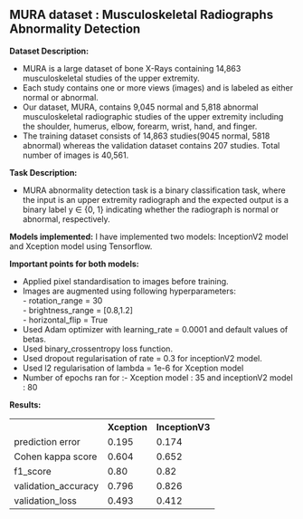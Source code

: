 ## MURA dataset : Musculoskeletal Radiographs Abnormality Detection
**Dataset Description:**
- MURA is a large dataset of bone X-Rays containing 14,863 musculoskeletal studies of the upper extremity. 
- Each study contains one or more views (images) and is labeled as either normal or abnormal.
- Our dataset, MURA, contains 9,045 normal and 5,818 abnormal musculoskeletal radiographic studies of the upper extremity including the shoulder, humerus, elbow, forearm, wrist, hand, and finger.
- The training dataset consists of 14,863 studies(9045 normal, 5818 abnormal) whereas the validation dataset contains 207 studies. Total number of images is 40,561.

**Task Description:**
- MURA abnormality detection task is a binary classification task, where the input is an upper extremity radiograph and the expected output is a binary label y ∈ {0, 1} indicating whether the radiograph is normal or abnormal, respectively.

**Models implemented:** I have implemented two models: InceptionV2 model and Xception model using Tensorflow.
   
**Important points for both models:**
- Applied pixel standardisation to images before training.
- Images are augmented using following hyperparameters:
            <br>- rotation_range = 30
            <br>- brightness_range = [0.8,1.2]
            <br>- horizontal_flip = True
- Used Adam optimizer with learning_rate = 0.0001 and default values of betas.
- Used binary_crossentropy loss function. 
- Used dropout regularisation of rate = 0.3 for inceptionV2 model.
- Used l2 regularisation of lambda = 1e-6 for Xception model
- Number of epochs ran for :-  Xception model : 35    and   inceptionV2 model : 80

**Results:** 
<table>
    <th>  </th>
    <th>Xception</th>
    <th>InceptionV3</th>
    <tr>
         <td>prediction error</td>
         <td>0.195</td>
         <td>0.174</td>
    </tr>
    <tr>
         <td>Cohen kappa score</td>
         <td>0.604</td>
         <td>0.652</td>
    </tr>
    <tr>
         <td>f1_score</td>
         <td>0.80</td>
         <td>0.82</td>
    </tr>
    <tr>
         <td>validation_accuracy</td>
         <td>0.796</td>
         <td>0.826</td>
    </tr>
    <tr>
         <td>validation_loss</td>
         <td>0.493</td>
         <td>0.412</td>
    </tr>    
  
  
